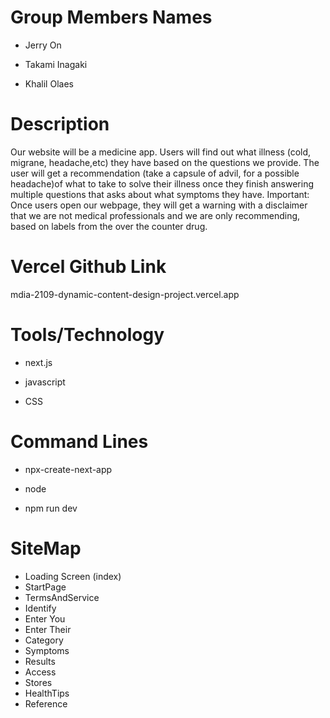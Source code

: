 # Group Members Names
- Jerry On
* Takami Inagaki
+ Khalil Olaes 


# Description
 Our website will be a medicine app. Users will find out what illness (cold, migrane, headache,etc) they have based on the questions we provide.
 The user will get a recommendation (take a capsule of advil, for a possible headache)of what to take to solve their illness once they finish answering multiple questions that asks about what symptoms they have. 
 Important: Once users open our webpage, they will get a warning with a disclaimer that we are not medical professionals and we are only recommending, based on labels from the over the counter drug.

# Vercel Github Link
mdia-2109-dynamic-content-design-project.vercel.app


# Tools/Technology
- next.js
* javascript
+ CSS


# Command Lines
- npx-create-next-app
* node
+ npm run dev

# SiteMap
+ Loading Screen (index)
+ StartPage
+ TermsAndService
+ Identify
+ Enter You
+ Enter Their
+ Category
+ Symptoms
+ Results
+ Access
+ Stores
+ HealthTips
+ Reference

